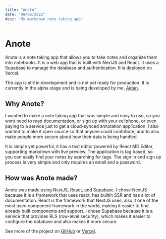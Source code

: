 ```yaml
---
title: "Anote"
date: "09/06/2022"
desc: "My markdown note taking app"
---
```


# Anote

Anote is a note taking app that allows you to take notes and organize them into notebooks. It is a web app that is built with NextJS and React. It uses a Supabase to manage the database and authentication. It is deployed on Vercel.

The app is still in development and is not yet ready for production. It is currently in the alpha stage and is being developed by me, [Aidan](https://mateusdcc.github.io).

## Why Anote?

I wanted to make a note taking app that was simple and easy to use, so you wont need to read documentation, or sign up with your cellphone, or even paying to a service just to get a cloud-synced annotation application. I also wanted to make it open source so that anyone could contribute, and to also make people more secure about how their data is being handled.

It is simple yet powerful, it has a text editor powered by React MD Editor, supporting markdown with live preview. The application is tag based, so you can easily find your notes by searching for tags. The sign in and sign up process is very simple and only requires an email and a password.

## How was Anote made?

Anote was made using NextJS, React, and Supabase. I chose NextJS because it is a framework that uses react, has builtin SSR and has a lot of documentation. React is the framework that NextJS uses, also it one of the most used component framework in the world, making it easier to find already built components and support. I chose Supabase because it is a service that provides RLS (row-level security), which makes it easier to configure the database and also makes it more secure.

See more of the project on [GitHub](https://github.com/mateusdcc/anote) or [Vercel](https://anotepp.vercel.app).
